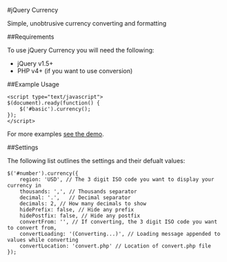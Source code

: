 #jQuery Currency

Simple, unobtrusive currency converting and formatting

##Requirements

To use jQuery Currency you will need the following:

* jQuery v1.5+
* PHP v4+ (if you want to use conversion)

##Example Usage

    <script type="text/javascript">
    $(document).ready(function() {
        $('#basic').currency();
    });
    </script>
    
For more examples [see the demo](http://dev7studios.com/demo/jquery-currency).
    
##Settings

The following list outlines the settings and their defualt values:

    $('#number').currency({
        region: 'USD', // The 3 digit ISO code you want to display your currency in
        thousands: ',', // Thousands separator
        decimal: '.',   // Decimal separator
        decimals: 2, // How many decimals to show
        hidePrefix: false, // Hide any prefix
        hidePostfix: false, // Hide any postfix
        convertFrom: '', // If converting, the 3 digit ISO code you want to convert from,
        convertLoading: '(Converting...)', // Loading message appended to values while converting
        convertLocation: 'convert.php' // Location of convert.php file
    });